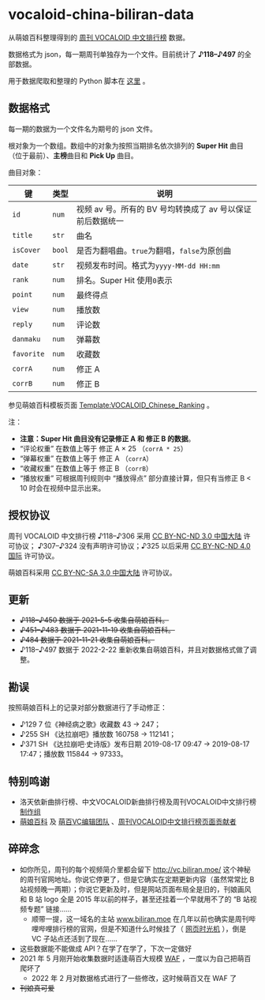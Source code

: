 # vocaloid-china-biliran-data
 
从萌娘百科整理得到的 [周刊 VOCALOID 中文排行榜](https://space.bilibili.com/156489) 数据。

数据格式为 json，每一期周刊单独存为一个文件。目前统计了 **♪118–♪497** 的全部数据。

用于数据爬取和整理的 Python 脚本在 [这里](https://github.com/CPKaq/vc-project-midango) 。


## 数据格式

每一期的数据为一个文件名为期号的 json 文件。

根对象为一个数组。数组中的对象为按照当期排名依次排列的 **Super Hit** 曲目（位于最前）、**主榜**曲目和 **Pick Up** 曲目。

曲目对象：

| 键        | 类型   | 说明                                  |
|----------|------|-------------------------------------|
| `id`       | `num`  | 视频 av 号。所有的 BV 号均转换成了 av 号以保证前后数据统一 |
| `title`    | `str`  | 曲名                                  |
| `isCover`  | `bool` | 是否为翻唱曲。`true`为翻唱，`false`为原创曲        |
| `date`     | `str`  | 视频发布时间。格式为`yyyy-MM-dd HH:mm`        |
| `rank`     | `num`  | 排名。Super Hit 使用`0`表示                |
| `point`    | `num`  | 最终得点                                |
| `view`     | `num`  | 播放数                                 |
| `reply`    | `num`  | 评论数                                 |
| `danmaku`  | `num`  | 弹幕数                                 |
| `favorite` | `num`  | 收藏数                                 |
| `corrA`    | `num`  | 修正 A                                |
| `corrB`    | `num`  | 修正 B                                |

参见萌娘百科模板页面 [Template:VOCALOID_Chinese_Ranking](https://zh.moegirl.org.cn/Template:VOCALOID_Chinese_Ranking) 。

注：
* **注意：Super Hit 曲目没有记录修正 A 和 修正 B 的数据**。
* “评论权重” 在数值上等于 修正 A × 25 （`corrA * 25`）
* “弹幕权重” 在数值上等于 修正 A （`corrA`）
* “收藏权重” 在数值上等于 修正 B （`corrB`）
* “播放权重” 可根据周刊规则中 “播放得点” 部分直接计算，但只有当修正 B < 10 时会在视频中显示出来。

## 授权协议

周刊 VOCALOID 中文排行榜 ♪118–♪306 采用 [CC BY-NC-ND 3.0 中国大陆](https://creativecommons.org/licenses/by-nc-nd/3.0/cn/) 许可协议；
♪307–♪324 没有声明许可协议；♪325 以后采用 [CC BY-NC-ND 4.0 国际](https://creativecommons.org/licenses/by-nc-nd/4.0/deed.zh) 许可协议。

萌娘百科采用 [CC BY-NC-SA 3.0 中国大陆](https://creativecommons.org/licenses/by-nc-sa/3.0/cn/deed.zh) 许可协议。


## 更新


* ~~♪118–♪450 数据于 2021-5-5 收集自萌娘百科。~~
* ~~♪451–♪483 数据于 2021-11-19 收集自萌娘百科。~~
* ~~♪484 数据于 2021-11-21 收集自萌娘百科。~~
* ♪118–♪497 数据于 2022-2-22 重新收集自萌娘百科，并且对数据格式做了调整。


## 勘误

按照萌娘百科上的记录对部分数据进行了手动修正：

* ♪129 7 位《神经病之歌》收藏数 43 → 247；
* ♪255 SH 《达拉崩吧》播放数 160758 → 112141；
* ♪371 SH 《达拉崩吧·史诗版》发布日期 2019-08-17 09:47 → 2019-08-17 17:47；播放数 115844 → 97333。


## 特别鸣谢

* 洛天依新曲排行榜、中文VOCALOID新曲排行榜及周刊VOCALOID中文排行榜 [制作组](https://zh.moegirl.org.cn/%E5%91%A8%E5%88%8AVOCALOID%E4%B8%AD%E6%96%87%E6%8E%92%E8%A1%8C%E6%A6%9C#%E5%88%B6%E4%BD%9C%E4%BA%BA%E5%91%98)
* [萌娘百科](https://zh.moegirl.org.cn/Mainpage) 及 [萌百VC编辑团队](https://zh.moegirl.org.cn/User:%E7%A9%BA%E7%BF%8A/%E8%90%8C%E7%99%BEVC%E7%BC%96%E8%BE%91%E5%9B%A2%E9%98%9F) 、[周刊VOCALOID中文排行榜页面贡献者](https://zh.moegirl.org.cn/User:4O74Y74L74J7/%E5%91%A8%E5%88%8AVOCALOID%E4%B8%AD%E6%96%87%E6%8E%92%E8%A1%8C%E6%A6%9C) 

## 碎碎念

* 如你所见，周刊的每个视频简介里都会留下 http://vc.biliran.moe/ 这个神秘的周刊官网地址。你说它停更了，但是它确实在定期更新内容（虽然常常比 B 站视频晚一两期）；你说它更新及时，但是网站页面布局全是旧的，刊娘画风和 B 站 logo 全是 2015 年以前的样子，甚至还挂着一个早就用不了的 “B 站视频专题” 链接……
    * 顺带一提，这一域名的主站 www.biliran.moe 在几年以前也确实是周刊哔哩哔哩排行榜的官网，但是不知道什么时候挂了（ [网页时光机](https://web.archive.org/web/20151025211010/http://www.biliran.moe/) ），倒是 VC 子站点还活到了现在……
* 这些数据能不能做成 API？在学了在学了，下次一定做好
* 2021 年 5 月刚开始收集数据时适逢萌百大规模 [WAF](https://zh.moegirl.org.cn/WAF%E5%A8%98) ，一度以为自己把萌百爬坏了
    * 2022 年 2 月对数据格式进行了一些修改，这时候萌百又在 WAF 了
* ~~刊娘真可爱~~